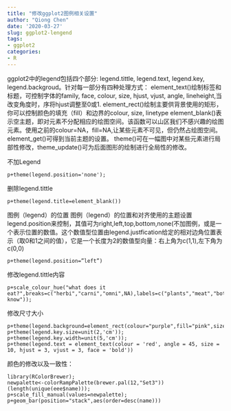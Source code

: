 ```yaml
---
title: "修改ggplot2图例相关设置"
author: "Qiong Chen"
date: '2020-03-27'
slug: ggplot2-lengend
tags:
- ggplot2
categories:
- R
---
```


ggplot2中的legend包括四个部分: legend.tittle, legend.text, legend.key, legend.backgroud。针对每一部分有四种处理方式：
element_text()绘制标签和标题，可控制字体的family, face, colour, size, hjust, vjust, angle, lineheight,当改变角度时，序将hjust调整至0或1.
element_rect()绘制主要供背景使用的矩形，你可以控制颜色的填充（fill）和边界的colour, size, linetype
element_blank()表示空主题，即对元素不分配相应的绘图空间。该函数可以山区我们不感兴趣的绘图元素。使用之前的colour=NA，fill=NA,让某些元素不可见，但仍然占绘图空间。
element_get()可得到当前主题的设置。
theme()可在一幅图中对某些元素进行局部性修改，theme_update()可为后面图形的绘制进行全局性的修改。

不加Legend

```
p+theme(legend.position='none');
```
删除legend.tittle
```
p+theme(legend.title=element_blank())
```
图例（legend）的位置
图例（legend）的位置和对齐使用的主题设置legend.position来控制，其值可为right,left,top,bottom,none(不加图例，或是一个表示位置的数值。这个数值型位置由legend.justfication给定的相对边角位置表示（取0和1之间的值），它是一个长度为2的数值型向量：右上角为c(1,1),左下角为c(0,0)
```
p+theme(legend.position=”left”)
 ```

修改legend.tittle内容
```
p+scale_colour_hue("what does it eat?",breaks=c("herbi","carni","omni",NA),labels=c("plants","meat","both","don't know"));
```
修改尺寸大小
```
p+theme(legend.background=element_rect(colour="purple",fill="pink",size=3,linetype="dashed"));
p+theme(legend.key.size=unit(2,'cm'));
p+theme(legend.key.width=unit(5,'cm'));
p+theme(legend.text = element_text(colour = 'red', angle = 45, size = 10, hjust = 3, vjust = 3, face = 'bold'))
```

颜色的修改以及一致性：
```
library(RColorBrewer);
newpalette<-colorRampPalette(brewer.pal(12,"Set3"))(length(unique(eee$name)));
p+scale_fill_manual(values=newpalette);
p+geom_bar(position="stack",aes(order=desc(name)))
```